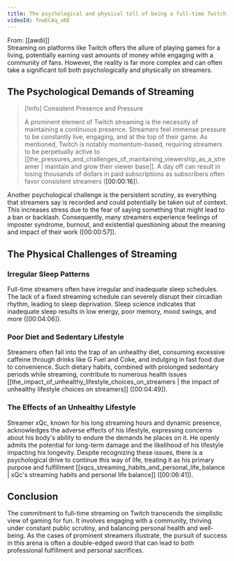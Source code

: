 ```yaml
---
title: The psychological and physical toll of being a full-time Twitch streamer
videoId: fnwECAq_oKE
---
```


From: [[awdii]] <br/> 
Streaming on platforms like Twitch offers the allure of playing games for a living, potentially earning vast amounts of money while engaging with a community of fans. However, the reality is far more complex and can often take a significant toll both psychologically and physically on streamers.

## The Psychological Demands of Streaming

> [!info] Consistent Presence and Pressure
>
> A prominent element of Twitch streaming is the necessity of maintaining a continuous presence. Streamers feel immense pressure to be constantly live, engaging, and at the top of their game. As mentioned, Twitch is notably momentum-based, requiring streamers to be perpetually active to [[the_pressures_and_challenges_of_maintaining_viewership_as_a_streamer | maintain and grow their viewer base]]. A day off can result in losing thousands of dollars in paid subscriptions as subscribers often favor consistent streamers (<a class="yt-timestamp" data-t="00:00:16">[00:00:16]</a>).

Another psychological challenge is the persistent scrutiny, as everything that streamers say is recorded and could potentially be taken out of context. This increases stress due to the fear of saying something that might lead to a ban or backlash. Consequently, many streamers experience feelings of imposter syndrome, burnout, and existential questioning about the meaning and impact of their work (<a class="yt-timestamp" data-t="00:00:57">[00:00:57]</a>).

## The Physical Challenges of Streaming

### Irregular Sleep Patterns

Full-time streamers often have irregular and inadequate sleep schedules. The lack of a fixed streaming schedule can severely disrupt their circadian rhythm, leading to sleep deprivation. Sleep science indicates that inadequate sleep results in low energy, poor memory, mood swings, and more (<a class="yt-timestamp" data-t="00:04:06">[00:04:06]</a>).

### Poor Diet and Sedentary Lifestyle

Streamers often fall into the trap of an unhealthy diet, consuming excessive caffeine through drinks like G Fuel and Coke, and indulging in fast food due to convenience. Such dietary habits, combined with prolonged sedentary periods while streaming, contribute to numerous health issues [[the_impact_of_unhealthy_lifestyle_choices_on_streamers | the impact of unhealthy lifestyle choices on streamers]] (<a class="yt-timestamp" data-t="00:04:49">[00:04:49]</a>).

### The Effects of an Unhealthy Lifestyle

Streamer xQc, known for his long streaming hours and dynamic presence, acknowledges the adverse effects of his lifestyle, expressing concerns about his body's ability to endure the demands he places on it. He openly admits the potential for long-term damage and the likelihood of his lifestyle impacting his longevity. Despite recognizing these issues, there is a psychological drive to continue this way of life, treating it as his primary purpose and fulfillment [[xqcs_streaming_habits_and_personal_life_balance | xQc's streaming habits and personal life balance]] (<a class="yt-timestamp" data-t="00:06:41">[00:06:41]</a>).

## Conclusion

The commitment to full-time streaming on Twitch transcends the simplistic view of gaming for fun. It involves engaging with a community, thriving under constant public scrutiny, and balancing personal health and well-being. As the cases of prominent streamers illustrate, the pursuit of success in this arena is often a double-edged sword that can lead to both professional fulfillment and personal sacrifices.